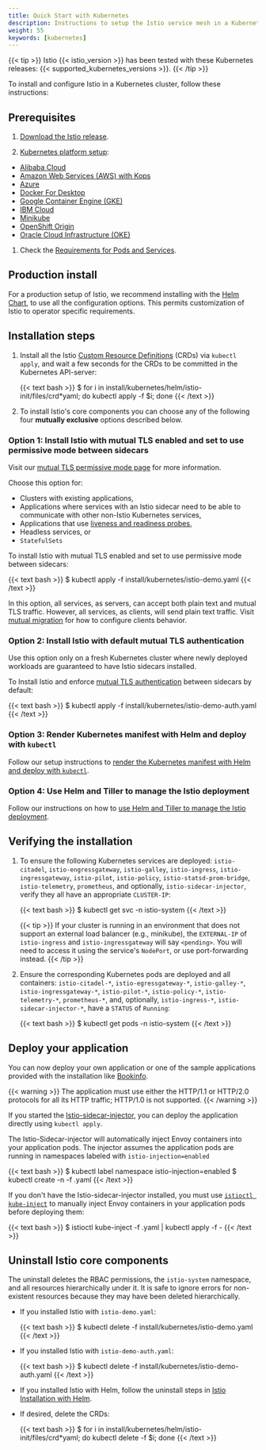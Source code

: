 ```yaml
---
title: Quick Start with Kubernetes
description: Instructions to setup the Istio service mesh in a Kubernetes cluster.
weight: 55
keywords: [kubernetes]
---
```


{{< tip >}}
Istio {{< istio_version >}} has been tested with these Kubernetes releases: {{< supported_kubernetes_versions >}}.
{{< /tip >}}

To install and configure Istio in a Kubernetes cluster, follow these instructions:

## Prerequisites

1. [Download the Istio release](/docs/setup/kubernetes/download-release/).

1. [Kubernetes platform setup](/docs/setup/kubernetes/platform-setup/):
  * [Alibaba Cloud](/docs/setup/kubernetes/platform-setup/alicloud/)
  * [Amazon Web Services (AWS) with Kops](/docs/setup/kubernetes/platform-setup/aws/)
  * [Azure](/docs/setup/kubernetes/platform-setup/azure/)
  * [Docker For Desktop](/docs/setup/kubernetes/platform-setup/docker-for-desktop/)
  * [Google Container Engine (GKE)](/docs/setup/kubernetes/platform-setup/gke/)
  * [IBM Cloud](/docs/setup/kubernetes/platform-setup/ibm/)
  * [Minikube](/docs/setup/kubernetes/platform-setup/minikube/)
  * [OpenShift Origin](/docs/setup/kubernetes/platform-setup/openshift/)
  * [Oracle Cloud Infrastructure (OKE)](/docs/setup/kubernetes/platform-setup/oci/)

1. Check the [Requirements for Pods and Services](/docs/setup/kubernetes/spec-requirements/).

## Production install

For a production setup of Istio, we recommend installing with the
[Helm Chart](/docs/setup/kubernetes/helm-install/), to use all the
configuration options. This permits customization of Istio to operator specific requirements.

## Installation steps

1. Install all the Istio [Custom Resource Definitions](https://kubernetes.io/docs/concepts/extend-kubernetes/api-extension/custom-resources/#customresourcedefinitions) (CRDs) via `kubectl apply`, and wait a few seconds for the CRDs to be committed in the Kubernetes API-server:

    {{< text bash >}}
    $ for i in install/kubernetes/helm/istio-init/files/crd*yaml; do kubectl apply -f $i; done
    {{< /text >}}

1. To install Istio's core components you can choose any of the following four
**mutually exclusive** options described below.

### Option 1: Install Istio with mutual TLS enabled and set to use permissive mode between sidecars

Visit our
[mutual TLS permissive mode page](/docs/concepts/security/#permissive-mode)
for more information.

Choose this option for:

* Clusters with existing applications,
* Applications where services with an Istio sidecar need to be able to
  communicate with other non-Istio Kubernetes services,
* Applications that use
  [liveness and readiness probes](https://kubernetes.io/docs/tasks/configure-pod-container/configure-liveness-readiness-probes/),
* Headless services, or
* `StatefulSets`

To install Istio with mutual TLS enabled and set to use permissive mode
between sidecars:

{{< text bash >}}
$ kubectl apply -f install/kubernetes/istio-demo.yaml
{{< /text >}}

In this option, all services, as servers, can accept both plain text and
mutual TLS traffic. However, all services, as clients, will send plain
text traffic.
Visit [mutual migration](/docs/tasks/security/mtls-migration/#configure-clients-to-send-mutual-tls-traffic)
for how to configure clients behavior.

### Option 2: Install Istio with default mutual TLS authentication

Use this option only on a fresh Kubernetes cluster where newly deployed
workloads are guaranteed to have Istio sidecars installed.

To Install Istio and enforce [mutual TLS authentication](/docs/concepts/security/#mutual-tls-authentication)
between sidecars by default:

{{< text bash >}}
$ kubectl apply -f install/kubernetes/istio-demo-auth.yaml
{{< /text >}}

### Option 3: Render Kubernetes manifest with Helm and deploy with `kubectl`

Follow our setup instructions to
[render the Kubernetes manifest with Helm and deploy with `kubectl`](/docs/setup/kubernetes/helm-install/#option-1-install-with-helm-via-helm-template).

### Option 4: Use Helm and Tiller to manage the Istio deployment

Follow our instructions on how to
[use Helm and Tiller to manage the Istio deployment](/docs/setup/kubernetes/helm-install/#option-2-install-with-helm-and-tiller-via-helm-install).

## Verifying the installation

1.  To ensure the following Kubernetes services are deployed: `istio-citadel`,
    `istio-engressgateway`, `istio-galley`, `istio-ingress`, `istio-ingressgateway`,
    `istio-pilot`, `istio-policy`, `istio-statsd-prom-bridge`, `istio-telemetry`,
    `prometheus`, and optionally, `istio-sidecar-injector`, verify they all have
    an appropriate `CLUSTER-IP`:

    {{< text bash >}}
    $ kubectl get svc -n istio-system
    {{< /text >}}

    {{< tip >}}
    If your cluster is running in an environment that does not
    support an external load balancer (e.g., minikube), the
    `EXTERNAL-IP` of `istio-ingress` and `istio-ingressgateway` will
    say `<pending>`. You will need to access it using the service's
    `NodePort`, or use port-forwarding instead.
    {{< /tip >}}

1.  Ensure the corresponding Kubernetes pods are deployed and all containers: `istio-citadel-*`,
    `istio-egressgateway-*`, `istio-galley-*`, `istio-ingressgateway-*`, `istio-pilot-*`,
    `istio-policy-*`, `istio-telemetry-*`, `prometheus-*`, and, optionally, `istio-ingress-*`,
    `istio-sidecar-injector-*`, have a `STATUS` of `Running`:

    {{< text bash >}}
    $ kubectl get pods -n istio-system
    {{< /text >}}

## Deploy your application

You can now deploy your own application or one of the sample applications
provided with the installation like [Bookinfo](/docs/examples/bookinfo/).

{{< warning >}}
The application must use either the HTTP/1.1 or HTTP/2.0 protocols for all its HTTP
traffic; HTTP/1.0 is not supported.
{{< /warning >}}

If you started the
[Istio-sidecar-injector](/docs/setup/kubernetes/sidecar-injection/#automatic-sidecar-injection),
you can deploy the application directly using `kubectl apply`.

The Istio-Sidecar-injector will automatically inject Envoy containers into your
application pods. The injector assumes the application pods are running in
namespaces labeled with `istio-injection=enabled`

{{< text bash >}}
$ kubectl label namespace <namespace> istio-injection=enabled
$ kubectl create -n <namespace> -f <your-app-spec>.yaml
{{< /text >}}

If you don't have the Istio-sidecar-injector installed, you must use
[`istioctl kube-inject`](/docs/reference/commands/istioctl/#istioctl-kube-inject)
to manually inject Envoy containers in your application pods before deploying
them:

{{< text bash >}}
$ istioctl kube-inject -f <your-app-spec>.yaml | kubectl apply -f -
{{< /text >}}

## Uninstall Istio core components

The uninstall deletes the RBAC permissions, the `istio-system` namespace, and
all resources hierarchically under it. It is safe to ignore errors for
non-existent resources because they may have been deleted hierarchically.

* If you installed Istio with `istio-demo.yaml`:

    {{< text bash >}}
    $ kubectl delete -f install/kubernetes/istio-demo.yaml
    {{< /text >}}

* If you installed Istio with `istio-demo-auth.yaml`:

    {{< text bash >}}
    $ kubectl delete -f install/kubernetes/istio-demo-auth.yaml
    {{< /text >}}

* If you installed Istio with Helm, follow the uninstall steps in [Istio Installation with Helm](/docs/setup/kubernetes/helm-install).

* If desired, delete the CRDs:

    {{< text bash >}}
    $ for i in install/kubernetes/helm/istio-init/files/crd*yaml; do kubectl delete -f $i; done
    {{< /text >}}
